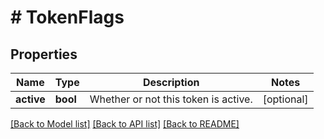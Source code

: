 # # TokenFlags

## Properties

Name | Type | Description | Notes
------------ | ------------- | ------------- | -------------
**active** | **bool** | Whether or not this token is active. | [optional]

[[Back to Model list]](../../README.md#models) [[Back to API list]](../../README.md#endpoints) [[Back to README]](../../README.md)
